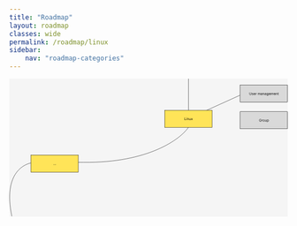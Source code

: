 ```yaml
---
title: "Roadmap"
layout: roadmap
classes: wide
permalink: /roadmap/linux
sidebar:
    nav: "roadmap-categories"
---
```

<svg width="974" height="483" viewBox="0 0 974 483" fill="none" xmlns="http://www.w3.org/2000/svg">
<rect width="974" height="483" fill="#F5F5F5"/>
<path id="Vector 1" d="M627 0V109V139.5M9.00003 482C-23 329.2 53 292.333 95 293C122.333 293 193.6 293 260 293C486.4 295.4 599 212 627 170V139.5M627 139.5L807 58" stroke="black"/>
<g id="button-devops-linux-user">
<g id="Node type">
<rect id="Rectangle 1" x="807.5" y="22.5" width="166" height="60" fill="#D9D9D9" stroke="black"/>
<path id="Title" d="M845.759 48.2727H846.816V54.0511C846.816 54.6477 846.675 55.1804 846.394 55.6491C846.115 56.1151 845.722 56.483 845.213 56.7528C844.705 57.0199 844.108 57.1534 843.423 57.1534C842.739 57.1534 842.142 57.0199 841.634 56.7528C841.125 56.483 840.73 56.1151 840.449 55.6491C840.171 55.1804 840.031 54.6477 840.031 54.0511V48.2727H841.088V53.9659C841.088 54.392 841.182 54.7713 841.369 55.1037C841.557 55.4332 841.824 55.6932 842.171 55.8835C842.52 56.071 842.938 56.1648 843.423 56.1648C843.909 56.1648 844.327 56.071 844.676 55.8835C845.026 55.6932 845.293 55.4332 845.477 55.1037C845.665 54.7713 845.759 54.392 845.759 53.9659V48.2727ZM853.426 51.9205L852.523 52.1761C852.466 52.0256 852.382 51.8793 852.271 51.7372C852.163 51.5923 852.015 51.473 851.828 51.3793C851.64 51.2855 851.4 51.2386 851.108 51.2386C850.707 51.2386 850.373 51.331 850.106 51.5156C849.842 51.6974 849.71 51.929 849.71 52.2102C849.71 52.4602 849.801 52.6577 849.983 52.8026C850.165 52.9474 850.449 53.0682 850.835 53.1648L851.807 53.4034C852.392 53.5455 852.828 53.7628 853.115 54.0554C853.402 54.3452 853.545 54.7187 853.545 55.1761C853.545 55.5511 853.437 55.8864 853.221 56.1818C853.008 56.4773 852.71 56.7102 852.327 56.8807C851.943 57.0511 851.497 57.1364 850.988 57.1364C850.321 57.1364 849.768 56.9915 849.331 56.7017C848.893 56.4119 848.616 55.9886 848.5 55.4318L849.454 55.1932C849.545 55.5455 849.717 55.8097 849.97 55.9858C850.226 56.1619 850.559 56.25 850.971 56.25C851.44 56.25 851.812 56.1506 852.088 55.9517C852.366 55.75 852.506 55.5085 852.506 55.2273C852.506 55 852.426 54.8097 852.267 54.6562C852.108 54.5 851.863 54.3835 851.534 54.3068L850.443 54.0511C849.844 53.9091 849.403 53.6889 849.122 53.3906C848.844 53.0895 848.704 52.7131 848.704 52.2614C848.704 51.892 848.808 51.5653 849.015 51.2812C849.226 50.9972 849.511 50.7741 849.872 50.6122C850.236 50.4503 850.648 50.3693 851.108 50.3693C851.756 50.3693 852.264 50.5114 852.633 50.7955C853.006 51.0795 853.27 51.4545 853.426 51.9205ZM857.803 57.1364C857.173 57.1364 856.629 56.9972 856.171 56.7188C855.717 56.4375 855.366 56.0455 855.119 55.5426C854.874 55.0369 854.752 54.4489 854.752 53.7784C854.752 53.108 854.874 52.517 855.119 52.0057C855.366 51.4915 855.71 51.0909 856.15 50.804C856.593 50.5142 857.11 50.3693 857.701 50.3693C858.042 50.3693 858.379 50.4261 858.711 50.5398C859.044 50.6534 859.346 50.8381 859.619 51.0938C859.892 51.3466 860.109 51.6818 860.271 52.0994C860.433 52.517 860.514 53.0312 860.514 53.642V54.0682H855.468V53.1989H859.491C859.491 52.8295 859.417 52.5 859.269 52.2102C859.124 51.9205 858.917 51.6918 858.647 51.5241C858.38 51.3565 858.065 51.2727 857.701 51.2727C857.301 51.2727 856.954 51.3722 856.661 51.571C856.372 51.767 856.149 52.0227 855.992 52.3381C855.836 52.6534 855.758 52.9915 855.758 53.3523V53.9318C855.758 54.4261 855.843 54.8452 856.014 55.1889C856.187 55.5298 856.427 55.7898 856.734 55.9688C857.041 56.1449 857.397 56.233 857.803 56.233C858.068 56.233 858.306 56.196 858.519 56.1222C858.735 56.0455 858.921 55.9318 859.078 55.7812C859.234 55.6278 859.355 55.4375 859.44 55.2102L860.411 55.483C860.309 55.8125 860.137 56.1023 859.896 56.3523C859.654 56.5994 859.356 56.7926 859.001 56.9318C858.646 57.0682 858.247 57.1364 857.803 57.1364ZM862.044 57V50.4545H863.015V51.4432H863.083C863.203 51.1193 863.419 50.8565 863.731 50.6548C864.044 50.4531 864.396 50.3523 864.788 50.3523C864.862 50.3523 864.954 50.3537 865.065 50.3565C865.176 50.3594 865.259 50.3636 865.316 50.3693V51.392C865.282 51.3835 865.204 51.3707 865.082 51.3537C864.963 51.3338 864.836 51.3239 864.703 51.3239C864.384 51.3239 864.1 51.3906 863.85 51.5241C863.603 51.6548 863.407 51.8366 863.262 52.0696C863.12 52.2997 863.049 52.5625 863.049 52.858V57H862.044ZM869.883 57V50.4545H870.855V51.4773H870.94C871.077 51.1278 871.297 50.8565 871.601 50.6634C871.905 50.4673 872.27 50.3693 872.696 50.3693C873.128 50.3693 873.487 50.4673 873.774 50.6634C874.064 50.8565 874.29 51.1278 874.452 51.4773H874.52C874.687 51.1392 874.939 50.8707 875.274 50.6719C875.609 50.4702 876.011 50.3693 876.48 50.3693C877.065 50.3693 877.544 50.5526 877.916 50.919C878.288 51.2827 878.474 51.8494 878.474 52.6193V57H877.469V52.6193C877.469 52.1364 877.336 51.7912 877.072 51.5838C876.808 51.3764 876.497 51.2727 876.139 51.2727C875.679 51.2727 875.322 51.4119 875.069 51.6903C874.817 51.9659 874.69 52.3153 874.69 52.7386V57H873.667V52.517C873.667 52.1449 873.547 51.8452 873.305 51.6179C873.064 51.3878 872.753 51.2727 872.372 51.2727C872.111 51.2727 871.866 51.3423 871.639 51.4815C871.415 51.6207 871.233 51.8139 871.094 52.0611C870.957 52.3054 870.889 52.5881 870.889 52.9091V57H869.883ZM882.239 57.1534C881.824 57.1534 881.448 57.0753 881.11 56.919C880.772 56.7599 880.503 56.5312 880.305 56.233C880.106 55.9318 880.006 55.5682 880.006 55.142C880.006 54.767 880.08 54.4631 880.228 54.2301C880.376 53.9943 880.573 53.8097 880.82 53.6761C881.067 53.5426 881.34 53.4432 881.638 53.3778C881.939 53.3097 882.242 53.2557 882.546 53.2159C882.944 53.1648 883.266 53.1264 883.513 53.1009C883.763 53.0724 883.945 53.0256 884.059 52.9602C884.175 52.8949 884.233 52.7812 884.233 52.6193V52.5852C884.233 52.1648 884.118 51.8381 883.888 51.6051C883.661 51.3722 883.316 51.2557 882.853 51.2557C882.373 51.2557 881.996 51.3608 881.724 51.571C881.451 51.7812 881.259 52.0057 881.148 52.2443L880.194 51.9034C880.364 51.5057 880.591 51.196 880.876 50.9744C881.162 50.75 881.475 50.5937 881.813 50.5057C882.154 50.4148 882.489 50.3693 882.819 50.3693C883.029 50.3693 883.27 50.3949 883.543 50.446C883.819 50.4943 884.084 50.5952 884.34 50.7486C884.599 50.902 884.813 51.1335 884.983 51.4432C885.154 51.7528 885.239 52.1676 885.239 52.6875V57H884.233V56.1136H884.182C884.114 56.2557 884.001 56.4077 883.841 56.5696C883.682 56.7315 883.471 56.8693 883.206 56.983C882.942 57.0966 882.62 57.1534 882.239 57.1534ZM882.393 56.25C882.79 56.25 883.126 56.1719 883.398 56.0156C883.674 55.8594 883.881 55.6577 884.02 55.4105C884.162 55.1634 884.233 54.9034 884.233 54.6307V53.7102C884.191 53.7614 884.097 53.8082 883.952 53.8509C883.81 53.8906 883.645 53.9261 883.458 53.9574C883.273 53.9858 883.093 54.0114 882.917 54.0341C882.743 54.054 882.603 54.071 882.495 54.0852C882.233 54.1193 881.989 54.1747 881.762 54.2514C881.537 54.3253 881.356 54.4375 881.216 54.5881C881.08 54.7358 881.012 54.9375 881.012 55.1932C881.012 55.5426 881.141 55.8068 881.4 55.9858C881.661 56.1619 881.992 56.25 882.393 56.25ZM888.08 53.0625V57H887.075V50.4545H888.046V51.4773H888.132C888.285 51.1449 888.518 50.8778 888.83 50.6761C889.143 50.4716 889.546 50.3693 890.041 50.3693C890.484 50.3693 890.872 50.4602 891.204 50.642C891.536 50.821 891.795 51.0938 891.98 51.4602C892.164 51.8239 892.257 52.2841 892.257 52.8409V57H891.251V52.9091C891.251 52.3949 891.117 51.9943 890.85 51.7074C890.583 51.4176 890.217 51.2727 889.751 51.2727C889.43 51.2727 889.143 51.3423 888.89 51.4815C888.64 51.6207 888.443 51.8239 888.298 52.0909C888.153 52.358 888.08 52.6818 888.08 53.0625ZM896.02 57.1534C895.606 57.1534 895.229 57.0753 894.891 56.919C894.553 56.7599 894.285 56.5312 894.086 56.233C893.887 55.9318 893.787 55.5682 893.787 55.142C893.787 54.767 893.861 54.4631 894.009 54.2301C894.157 53.9943 894.354 53.8097 894.601 53.6761C894.849 53.5426 895.121 53.4432 895.42 53.3778C895.721 53.3097 896.023 53.2557 896.327 53.2159C896.725 53.1648 897.047 53.1264 897.295 53.1009C897.545 53.0724 897.726 53.0256 897.84 52.9602C897.956 52.8949 898.015 52.7812 898.015 52.6193V52.5852C898.015 52.1648 897.9 51.8381 897.67 51.6051C897.442 51.3722 897.097 51.2557 896.634 51.2557C896.154 51.2557 895.778 51.3608 895.505 51.571C895.232 51.7812 895.04 52.0057 894.93 52.2443L893.975 51.9034C894.145 51.5057 894.373 51.196 894.657 50.9744C894.944 50.75 895.256 50.5937 895.594 50.5057C895.935 50.4148 896.27 50.3693 896.6 50.3693C896.81 50.3693 897.052 50.3949 897.324 50.446C897.6 50.4943 897.866 50.5952 898.121 50.7486C898.38 50.902 898.594 51.1335 898.765 51.4432C898.935 51.7528 899.02 52.1676 899.02 52.6875V57H898.015V56.1136H897.964C897.895 56.2557 897.782 56.4077 897.623 56.5696C897.464 56.7315 897.252 56.8693 896.988 56.983C896.724 57.0966 896.401 57.1534 896.02 57.1534ZM896.174 56.25C896.572 56.25 896.907 56.1719 897.18 56.0156C897.455 55.8594 897.662 55.6577 897.802 55.4105C897.944 55.1634 898.015 54.9034 898.015 54.6307V53.7102C897.972 53.7614 897.878 53.8082 897.733 53.8509C897.591 53.8906 897.427 53.9261 897.239 53.9574C897.055 53.9858 896.874 54.0114 896.698 54.0341C896.525 54.054 896.384 54.071 896.276 54.0852C896.015 54.1193 895.77 54.1747 895.543 54.2514C895.319 54.3253 895.137 54.4375 894.998 54.5881C894.861 54.7358 894.793 54.9375 894.793 55.1932C894.793 55.5426 894.922 55.8068 895.181 55.9858C895.442 56.1619 895.773 56.25 896.174 56.25ZM903.498 59.5909C903.012 59.5909 902.595 59.5284 902.245 59.4034C901.896 59.2812 901.605 59.1193 901.372 58.9176C901.142 58.7188 900.958 58.5057 900.822 58.2784L901.623 57.7159C901.714 57.8352 901.829 57.9716 901.968 58.125C902.107 58.2812 902.298 58.4162 902.539 58.5298C902.784 58.6463 903.103 58.7045 903.498 58.7045C904.026 58.7045 904.463 58.5767 904.806 58.321C905.15 58.0653 905.322 57.6648 905.322 57.1193V55.7898H905.237C905.163 55.9091 905.058 56.0568 904.921 56.233C904.788 56.4062 904.595 56.5611 904.342 56.6974C904.092 56.831 903.754 56.8977 903.328 56.8977C902.799 56.8977 902.325 56.7727 901.904 56.5227C901.487 56.2727 901.156 55.9091 900.911 55.4318C900.67 54.9545 900.549 54.375 900.549 53.6932C900.549 53.0227 900.667 52.4389 900.903 51.9418C901.139 51.4418 901.467 51.0554 901.887 50.7827C902.308 50.5071 902.794 50.3693 903.345 50.3693C903.771 50.3693 904.109 50.4403 904.359 50.5824C904.612 50.7216 904.805 50.8807 904.938 51.0597C905.075 51.2358 905.18 51.3807 905.254 51.4943H905.356V50.4545H906.328V57.1875C906.328 57.75 906.2 58.2074 905.944 58.5597C905.691 58.9148 905.35 59.1747 904.921 59.3395C904.495 59.5071 904.021 59.5909 903.498 59.5909ZM903.464 55.9943C903.867 55.9943 904.208 55.902 904.487 55.7173C904.765 55.5327 904.977 55.267 905.122 54.9205C905.267 54.5739 905.339 54.1591 905.339 53.6761C905.339 53.2045 905.268 52.7884 905.126 52.4276C904.984 52.0668 904.774 51.7841 904.495 51.5795C904.217 51.375 903.873 51.2727 903.464 51.2727C903.038 51.2727 902.683 51.3807 902.399 51.5966C902.117 51.8125 901.906 52.1023 901.764 52.4659C901.624 52.8295 901.555 53.233 901.555 53.6761C901.555 54.1307 901.626 54.5327 901.768 54.8821C901.913 55.2287 902.126 55.5014 902.407 55.7003C902.691 55.8963 903.044 55.9943 903.464 55.9943ZM910.913 57.1364C910.282 57.1364 909.738 56.9972 909.281 56.7188C908.826 56.4375 908.475 56.0455 908.228 55.5426C907.984 55.0369 907.862 54.4489 907.862 53.7784C907.862 53.108 907.984 52.517 908.228 52.0057C908.475 51.4915 908.819 51.0909 909.259 50.804C909.703 50.5142 910.22 50.3693 910.811 50.3693C911.151 50.3693 911.488 50.4261 911.82 50.5398C912.153 50.6534 912.455 50.8381 912.728 51.0938C913.001 51.3466 913.218 51.6818 913.38 52.0994C913.542 52.517 913.623 53.0312 913.623 53.642V54.0682H908.578V53.1989H912.6C912.6 52.8295 912.526 52.5 912.379 52.2102C912.234 51.9205 912.026 51.6918 911.757 51.5241C911.49 51.3565 911.174 51.2727 910.811 51.2727C910.41 51.2727 910.063 51.3722 909.771 51.571C909.481 51.767 909.258 52.0227 909.102 52.3381C908.945 52.6534 908.867 52.9915 908.867 53.3523V53.9318C908.867 54.4261 908.953 54.8452 909.123 55.1889C909.296 55.5298 909.536 55.7898 909.843 55.9688C910.15 56.1449 910.507 56.233 910.913 56.233C911.177 56.233 911.416 56.196 911.629 56.1222C911.845 56.0455 912.031 55.9318 912.187 55.7812C912.343 55.6278 912.464 55.4375 912.549 55.2102L913.521 55.483C913.419 55.8125 913.247 56.1023 913.005 56.3523C912.764 56.5994 912.465 56.7926 912.11 56.9318C911.755 57.0682 911.356 57.1364 910.913 57.1364ZM915.153 57V50.4545H916.124V51.4773H916.21C916.346 51.1278 916.566 50.8565 916.87 50.6634C917.174 50.4673 917.539 50.3693 917.965 50.3693C918.397 50.3693 918.757 50.4673 919.044 50.6634C919.333 50.8565 919.559 51.1278 919.721 51.4773H919.789C919.957 51.1392 920.208 50.8707 920.544 50.6719C920.879 50.4702 921.281 50.3693 921.749 50.3693C922.335 50.3693 922.813 50.5526 923.186 50.919C923.558 51.2827 923.744 51.8494 923.744 52.6193V57H922.738V52.6193C922.738 52.1364 922.606 51.7912 922.342 51.5838C922.078 51.3764 921.767 51.2727 921.409 51.2727C920.948 51.2727 920.592 51.4119 920.339 51.6903C920.086 51.9659 919.96 52.3153 919.96 52.7386V57H918.937V52.517C918.937 52.1449 918.816 51.8452 918.575 51.6179C918.333 51.3878 918.022 51.2727 917.642 51.2727C917.38 51.2727 917.136 51.3423 916.909 51.4815C916.684 51.6207 916.502 51.8139 916.363 52.0611C916.227 52.3054 916.159 52.5881 916.159 52.9091V57H915.153ZM928.327 57.1364C927.696 57.1364 927.152 56.9972 926.695 56.7188C926.24 56.4375 925.889 56.0455 925.642 55.5426C925.398 55.0369 925.276 54.4489 925.276 53.7784C925.276 53.108 925.398 52.517 925.642 52.0057C925.889 51.4915 926.233 51.0909 926.673 50.804C927.117 50.5142 927.634 50.3693 928.225 50.3693C928.566 50.3693 928.902 50.4261 929.235 50.5398C929.567 50.6534 929.869 50.8381 930.142 51.0938C930.415 51.3466 930.632 51.6818 930.794 52.0994C930.956 52.517 931.037 53.0312 931.037 53.642V54.0682H925.992V53.1989H930.014C930.014 52.8295 929.941 52.5 929.793 52.2102C929.648 51.9205 929.441 51.6918 929.171 51.5241C928.904 51.3565 928.588 51.2727 928.225 51.2727C927.824 51.2727 927.477 51.3722 927.185 51.571C926.895 51.767 926.672 52.0227 926.516 52.3381C926.36 52.6534 926.281 52.9915 926.281 53.3523V53.9318C926.281 54.4261 926.367 54.8452 926.537 55.1889C926.71 55.5298 926.95 55.7898 927.257 55.9688C927.564 56.1449 927.921 56.233 928.327 56.233C928.591 56.233 928.83 56.196 929.043 56.1222C929.259 56.0455 929.445 55.9318 929.601 55.7812C929.757 55.6278 929.878 55.4375 929.963 55.2102L930.935 55.483C930.833 55.8125 930.661 56.1023 930.419 56.3523C930.178 56.5994 929.879 56.7926 929.524 56.9318C929.169 57.0682 928.77 57.1364 928.327 57.1364ZM933.573 53.0625V57H932.567V50.4545H933.539V51.4773H933.624C933.777 51.1449 934.01 50.8778 934.323 50.6761C934.635 50.4716 935.039 50.3693 935.533 50.3693C935.976 50.3693 936.364 50.4602 936.696 50.642C937.029 50.821 937.287 51.0938 937.472 51.4602C937.656 51.8239 937.749 52.2841 937.749 52.8409V57H936.743V52.9091C936.743 52.3949 936.61 51.9943 936.343 51.7074C936.075 51.4176 935.709 51.2727 935.243 51.2727C934.922 51.2727 934.635 51.3423 934.382 51.4815C934.132 51.6207 933.935 51.8239 933.79 52.0909C933.645 52.358 933.573 52.6818 933.573 53.0625ZM942.433 50.4545V51.3068H939.041V50.4545H942.433ZM940.03 48.8864H941.035V55.125C941.035 55.4091 941.077 55.6222 941.159 55.7642C941.244 55.9034 941.352 55.9972 941.483 56.0455C941.616 56.0909 941.757 56.1136 941.905 56.1136C942.015 56.1136 942.106 56.108 942.177 56.0966C942.248 56.0824 942.305 56.071 942.348 56.0625L942.552 56.9659C942.484 56.9915 942.389 57.017 942.267 57.0426C942.145 57.071 941.99 57.0852 941.802 57.0852C941.518 57.0852 941.24 57.0241 940.967 56.902C940.697 56.7798 940.473 56.5938 940.294 56.3438C940.118 56.0938 940.03 55.7784 940.03 55.3977V48.8864Z" fill="black"/>
</g>
</g>
<g id="button-devops-linux-group">
<g id="Node type_2">
<rect id="Rectangle 1_2" x="807.5" y="115.5" width="166" height="60" fill="#D9D9D9" stroke="black"/>
<path id="Title_2" d="M880.708 144C880.615 143.713 880.491 143.456 880.338 143.229C880.187 142.999 880.007 142.803 879.796 142.641C879.589 142.479 879.353 142.355 879.089 142.27C878.825 142.185 878.535 142.142 878.22 142.142C877.703 142.142 877.232 142.276 876.809 142.543C876.386 142.81 876.049 143.203 875.799 143.723C875.549 144.243 875.424 144.881 875.424 145.636C875.424 146.392 875.551 147.03 875.803 147.55C876.056 148.07 876.399 148.463 876.83 148.73C877.262 148.997 877.748 149.131 878.288 149.131C878.788 149.131 879.228 149.024 879.609 148.811C879.992 148.595 880.291 148.291 880.504 147.899C880.72 147.504 880.828 147.04 880.828 146.506L881.151 146.574H878.526V145.636H881.85V146.574C881.85 147.293 881.697 147.918 881.39 148.449C881.086 148.98 880.666 149.392 880.129 149.685C879.595 149.974 878.981 150.119 878.288 150.119C877.515 150.119 876.836 149.938 876.251 149.574C875.669 149.21 875.214 148.693 874.887 148.023C874.563 147.352 874.401 146.557 874.401 145.636C874.401 144.946 874.494 144.325 874.678 143.774C874.866 143.22 875.13 142.749 875.471 142.359C875.812 141.97 876.215 141.672 876.681 141.464C877.147 141.257 877.66 141.153 878.22 141.153C878.68 141.153 879.109 141.223 879.507 141.362C879.907 141.499 880.264 141.693 880.576 141.946C880.892 142.196 881.154 142.496 881.365 142.845C881.575 143.192 881.72 143.577 881.799 144H880.708ZM883.524 150V143.455H884.496V144.443H884.564C884.683 144.119 884.899 143.857 885.211 143.655C885.524 143.453 885.876 143.352 886.268 143.352C886.342 143.352 886.434 143.354 886.545 143.357C886.656 143.359 886.74 143.364 886.797 143.369V144.392C886.763 144.384 886.684 144.371 886.562 144.354C886.443 144.334 886.317 144.324 886.183 144.324C885.865 144.324 885.581 144.391 885.331 144.524C885.084 144.655 884.888 144.837 884.743 145.07C884.601 145.3 884.53 145.562 884.53 145.858V150H883.524ZM890.449 150.136C889.858 150.136 889.339 149.996 888.893 149.714C888.45 149.433 888.104 149.04 887.854 148.534C887.606 148.028 887.483 147.437 887.483 146.761C887.483 146.08 887.606 145.484 887.854 144.976C888.104 144.467 888.45 144.072 888.893 143.791C889.339 143.51 889.858 143.369 890.449 143.369C891.04 143.369 891.557 143.51 892 143.791C892.446 144.072 892.792 144.467 893.04 144.976C893.29 145.484 893.415 146.08 893.415 146.761C893.415 147.437 893.29 148.028 893.04 148.534C892.792 149.04 892.446 149.433 892 149.714C891.557 149.996 891.04 150.136 890.449 150.136ZM890.449 149.233C890.898 149.233 891.267 149.118 891.557 148.888C891.846 148.658 892.061 148.355 892.2 147.98C892.339 147.605 892.409 147.199 892.409 146.761C892.409 146.324 892.339 145.916 892.2 145.538C892.061 145.161 891.846 144.855 891.557 144.622C891.267 144.389 890.898 144.273 890.449 144.273C890 144.273 889.631 144.389 889.341 144.622C889.051 144.855 888.836 145.161 888.697 145.538C888.558 145.916 888.488 146.324 888.488 146.761C888.488 147.199 888.558 147.605 888.697 147.98C888.836 148.355 889.051 148.658 889.341 148.888C889.631 149.118 890 149.233 890.449 149.233ZM899.075 147.324V143.455H900.08V150H899.075V148.892H899.007C898.853 149.224 898.615 149.507 898.291 149.74C897.967 149.97 897.558 150.085 897.063 150.085C896.654 150.085 896.291 149.996 895.972 149.817C895.654 149.635 895.404 149.362 895.222 148.999C895.041 148.632 894.95 148.17 894.95 147.614V143.455H895.955V147.545C895.955 148.023 896.089 148.403 896.356 148.688C896.626 148.972 896.97 149.114 897.387 149.114C897.637 149.114 897.892 149.05 898.15 148.922C898.411 148.794 898.63 148.598 898.806 148.334C898.985 148.07 899.075 147.733 899.075 147.324ZM901.922 152.455V143.455H902.894V144.494H903.013C903.087 144.381 903.189 144.236 903.32 144.06C903.454 143.881 903.644 143.722 903.891 143.582C904.141 143.44 904.479 143.369 904.905 143.369C905.456 143.369 905.942 143.507 906.363 143.783C906.783 144.058 907.111 144.449 907.347 144.955C907.583 145.46 907.701 146.057 907.701 146.744C907.701 147.438 907.583 148.038 907.347 148.547C907.111 149.053 906.785 149.445 906.367 149.723C905.949 149.999 905.468 150.136 904.922 150.136C904.502 150.136 904.165 150.067 903.912 149.928C903.66 149.786 903.465 149.625 903.329 149.446C903.192 149.264 903.087 149.114 903.013 148.994H902.928V152.455H901.922ZM902.911 146.727C902.911 147.222 902.983 147.658 903.128 148.036C903.273 148.411 903.485 148.705 903.763 148.918C904.042 149.128 904.383 149.233 904.786 149.233C905.206 149.233 905.557 149.122 905.839 148.901C906.123 148.676 906.336 148.375 906.478 147.997C906.623 147.616 906.695 147.193 906.695 146.727C906.695 146.267 906.624 145.852 906.482 145.483C906.343 145.111 906.131 144.817 905.847 144.601C905.566 144.382 905.212 144.273 904.786 144.273C904.377 144.273 904.033 144.376 903.755 144.584C903.476 144.788 903.266 145.075 903.124 145.445C902.982 145.811 902.911 146.239 902.911 146.727Z" fill="black"/>
</g>
</g>
<g id="button-devops-linux">
<g id="Node type_3">
<rect id="Rectangle 1_3" x="543.5" y="110.5" width="166" height="60" fill="#FFE458" stroke="black"/>
<path id="Title_3" d="M613.022 145V136.273H614.078V144.062H618.135V145H613.022ZM619.635 145V138.455H620.641V145H619.635ZM620.147 137.364C619.951 137.364 619.782 137.297 619.64 137.163C619.5 137.03 619.431 136.869 619.431 136.682C619.431 136.494 619.5 136.334 619.64 136.2C619.782 136.067 619.951 136 620.147 136C620.343 136 620.51 136.067 620.65 136.2C620.792 136.334 620.863 136.494 620.863 136.682C620.863 136.869 620.792 137.03 620.65 137.163C620.51 137.297 620.343 137.364 620.147 137.364ZM623.489 141.062V145H622.483V138.455H623.455V139.477H623.54C623.693 139.145 623.926 138.878 624.239 138.676C624.551 138.472 624.955 138.369 625.449 138.369C625.892 138.369 626.28 138.46 626.612 138.642C626.945 138.821 627.203 139.094 627.388 139.46C627.572 139.824 627.665 140.284 627.665 140.841V145H626.659V140.909C626.659 140.395 626.526 139.994 626.259 139.707C625.991 139.418 625.625 139.273 625.159 139.273C624.838 139.273 624.551 139.342 624.298 139.482C624.048 139.621 623.851 139.824 623.706 140.091C623.561 140.358 623.489 140.682 623.489 141.062ZM633.627 142.324V138.455H634.633V145H633.627V143.892H633.559C633.406 144.224 633.167 144.507 632.843 144.74C632.52 144.97 632.11 145.085 631.616 145.085C631.207 145.085 630.843 144.996 630.525 144.817C630.207 144.635 629.957 144.362 629.775 143.999C629.593 143.632 629.502 143.17 629.502 142.614V138.455H630.508V142.545C630.508 143.023 630.642 143.403 630.909 143.688C631.179 143.972 631.522 144.114 631.94 144.114C632.19 144.114 632.444 144.05 632.703 143.922C632.964 143.794 633.183 143.598 633.359 143.334C633.538 143.07 633.627 142.733 633.627 142.324ZM637.225 138.455L638.793 141.131L640.362 138.455H641.521L639.407 141.727L641.521 145H640.362L638.793 142.46L637.225 145H636.066L638.146 141.727L636.066 138.455H637.225Z" fill="black"/>
</g>
</g>
<g id="Topic">
<g id="Node type_4">
<rect id="Rectangle 1_4" x="75.5" y="267.5" width="166" height="60" fill="#FFE458" stroke="black"/>
<path id="Title_4" d="M155.696 302.068C155.486 302.068 155.306 301.993 155.155 301.842C155.005 301.692 154.929 301.511 154.929 301.301C154.929 301.091 155.005 300.911 155.155 300.76C155.306 300.609 155.486 300.534 155.696 300.534C155.907 300.534 156.087 300.609 156.238 300.76C156.388 300.911 156.463 301.091 156.463 301.301C156.463 301.44 156.428 301.568 156.357 301.685C156.289 301.801 156.196 301.895 156.08 301.966C155.966 302.034 155.838 302.068 155.696 302.068ZM159.001 302.068C158.791 302.068 158.61 301.993 158.46 301.842C158.309 301.692 158.234 301.511 158.234 301.301C158.234 301.091 158.309 300.911 158.46 300.76C158.61 300.609 158.791 300.534 159.001 300.534C159.211 300.534 159.392 300.609 159.542 300.76C159.693 300.911 159.768 301.091 159.768 301.301C159.768 301.44 159.733 301.568 159.662 301.685C159.593 301.801 159.501 301.895 159.385 301.966C159.271 302.034 159.143 302.068 159.001 302.068ZM162.306 302.068C162.096 302.068 161.915 301.993 161.765 301.842C161.614 301.692 161.539 301.511 161.539 301.301C161.539 301.091 161.614 300.911 161.765 300.76C161.915 300.609 162.096 300.534 162.306 300.534C162.516 300.534 162.696 300.609 162.847 300.76C162.998 300.911 163.073 301.091 163.073 301.301C163.073 301.44 163.037 301.568 162.966 301.685C162.898 301.801 162.806 301.895 162.689 301.966C162.576 302.034 162.448 302.068 162.306 302.068Z" fill="black"/>
</g>
</g>
</svg>
